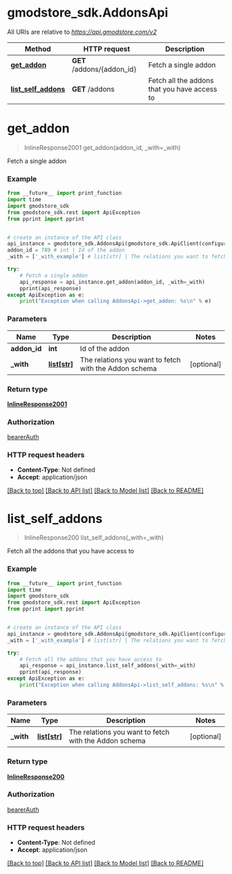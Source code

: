 # gmodstore_sdk.AddonsApi

All URIs are relative to *https://api.gmodstore.com/v2*

Method | HTTP request | Description
------------- | ------------- | -------------
[**get_addon**](AddonsApi.md#get_addon) | **GET** /addons/{addon_id} | Fetch a single addon
[**list_self_addons**](AddonsApi.md#list_self_addons) | **GET** /addons | Fetch all the addons that you have access to

# **get_addon**
> InlineResponse2001 get_addon(addon_id, _with=_with)

Fetch a single addon

### Example
```python
from __future__ import print_function
import time
import gmodstore_sdk
from gmodstore_sdk.rest import ApiException
from pprint import pprint


# create an instance of the API class
api_instance = gmodstore_sdk.AddonsApi(gmodstore_sdk.ApiClient(configuration))
addon_id = 789 # int | Id of the addon
_with = ['_with_example'] # list[str] | The relations you want to fetch with the Addon schema (optional)

try:
    # Fetch a single addon
    api_response = api_instance.get_addon(addon_id, _with=_with)
    pprint(api_response)
except ApiException as e:
    print("Exception when calling AddonsApi->get_addon: %s\n" % e)
```

### Parameters

Name | Type | Description  | Notes
------------- | ------------- | ------------- | -------------
 **addon_id** | **int**| Id of the addon | 
 **_with** | [**list[str]**](str.md)| The relations you want to fetch with the Addon schema | [optional] 

### Return type

[**InlineResponse2001**](InlineResponse2001.md)

### Authorization

[bearerAuth](../README.md#bearerAuth)

### HTTP request headers

 - **Content-Type**: Not defined
 - **Accept**: application/json

[[Back to top]](#) [[Back to API list]](../README.md#documentation-for-api-endpoints) [[Back to Model list]](../README.md#documentation-for-models) [[Back to README]](../README.md)

# **list_self_addons**
> InlineResponse200 list_self_addons(_with=_with)

Fetch all the addons that you have access to

### Example
```python
from __future__ import print_function
import time
import gmodstore_sdk
from gmodstore_sdk.rest import ApiException
from pprint import pprint


# create an instance of the API class
api_instance = gmodstore_sdk.AddonsApi(gmodstore_sdk.ApiClient(configuration))
_with = ['_with_example'] # list[str] | The relations you want to fetch with the Addon schema (optional)

try:
    # Fetch all the addons that you have access to
    api_response = api_instance.list_self_addons(_with=_with)
    pprint(api_response)
except ApiException as e:
    print("Exception when calling AddonsApi->list_self_addons: %s\n" % e)
```

### Parameters

Name | Type | Description  | Notes
------------- | ------------- | ------------- | -------------
 **_with** | [**list[str]**](str.md)| The relations you want to fetch with the Addon schema | [optional] 

### Return type

[**InlineResponse200**](InlineResponse200.md)

### Authorization

[bearerAuth](../README.md#bearerAuth)

### HTTP request headers

 - **Content-Type**: Not defined
 - **Accept**: application/json

[[Back to top]](#) [[Back to API list]](../README.md#documentation-for-api-endpoints) [[Back to Model list]](../README.md#documentation-for-models) [[Back to README]](../README.md)

